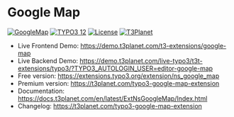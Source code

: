 # Google Map

  [![GoogleMap](https://img.shields.io/badge/stable-v12.0.2-green?style=flat-square)](https://github.com/nitsan-technologies/ns_google_map/tree/12.0.2) [![TYPO3 12](https://img.shields.io/badge/TYPO3-12-orange.svg?style=flat-square)](https://get.typo3.org/version/12) [![License](https://img.shields.io/badge/license-GPL--3.0-orange?style=flat-square)](https://www.gnu.org/licenses/gpl-3.0.en.html) [![T3Planet](https://img.shields.io/badge/T3Planet-GoogleMap-50b99a?style=flat-square)](https://t3planet.com/typo3-google-map-extension)

- Live Frontend Demo: https://demo.t3planet.com/t3-extensions/google-map
- Live Backend Demo: https://demo.t3planet.com/live-typo3/t3t-extensions/typo3/?TYPO3_AUTOLOGIN_USER=editor-google-map
- Free version: https://extensions.typo3.org/extension/ns_google_map
- Premium version: https://t3planet.com/typo3-google-map-extension
- Documentation: https://docs.t3planet.com/en/latest/ExtNsGoogleMap/Index.html
- Changelog: https://t3planet.com/typo3-google-map-extension
